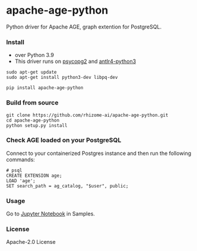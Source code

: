 # apache-age-python
Python driver for Apache AGE, graph extention for PostgreSQL.


### Install
* over Python 3.9
* This driver runs on [psycopg2](https://www.psycopg.org/) and [antlr4-python3](https://pypi.org/project/antlr4-python3-runtime/)
```
sudo apt-get update
sudo apt-get install python3-dev libpq-dev

pip install apache-age-python
```

### Build from source
``` 
git clone https://github.com/rhizome-ai/apache-age-python.git
cd apache-age-python
python setup.py install
```

### Check AGE loaded on your PostgreSQL
Connect to your containerized Postgres instance and then run the following commands:
```
# psql 
CREATE EXTENSION age;
LOAD 'age';
SET search_path = ag_catalog, "$user", public;
```


### Usage
Go to [Jupyter Notebook](https://github.com/rhizome-ai/apache-age-python/blob/main/samples/apache-age-note.ipynb) in Samples.

### License
Apache-2.0 License